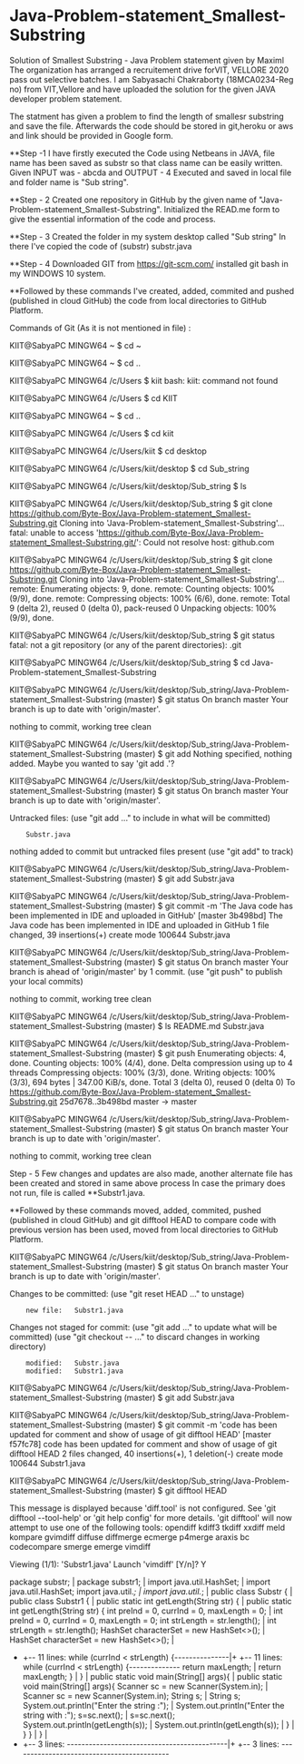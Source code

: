 # Java-Problem-statement_Smallest-Substring
Solution of  Smallest Substring - Java Problem statement given by Maximl
The organization has arranged a recruitement drive forVIT, VELLORE 2020 pass out selective batches.
I am Sabyasachi Chakraborty (18MCA0234-Reg no) from VIT,Vellore and have uploaded the solution for the given JAVA developer problem statement.

The statment has given a problem to find the length of smallesr substring and save the file.
Afterwards the code should be stored in git,heroku or aws and link should be provided in Google form.

**Step -1 I have firstly executed the Code using Netbeans in JAVA, file name has been saved as substr so that class name can be easily written.
Given INPUT was - abcda and OUTPUT - 4 
Executed and saved in local file and folder name is "Sub string".

**Step - 2 Created one repository in GitHub by the given name of "Java-Problem-statement_Smallest-Substring".
Initialized the READ.me form to give the essential information of the code and process.

**Step - 3 Created the folder in my system desktop called "Sub string"
In there I've copied the code of (substr) substr.java

**Step - 4
Downloaded GIT from https://git-scm.com/
installed git bash in my WINDOWS 10 system.

**Followed by these commands I've created, added, commited and pushed (published in cloud GitHub) the code from local directories to GitHub Platform.

Commands of Git (As it is not mentioned in file) : 

KIIT@SabyaPC MINGW64 ~
$ cd ~

KIIT@SabyaPC MINGW64 ~
$ cd ..

KIIT@SabyaPC MINGW64 /c/Users
$ kiit
bash: kiit: command not found

KIIT@SabyaPC MINGW64 /c/Users
$ cd KIIT

KIIT@SabyaPC MINGW64 ~
$ cd ..

KIIT@SabyaPC MINGW64 /c/Users
$ cd kiit

KIIT@SabyaPC MINGW64 /c/Users/kiit
$ cd desktop

KIIT@SabyaPC MINGW64 /c/Users/kiit/desktop
$ cd Sub_string

KIIT@SabyaPC MINGW64 /c/Users/kiit/desktop/Sub_string
$ ls

KIIT@SabyaPC MINGW64 /c/Users/kiit/desktop/Sub_string
$ git clone https://github.com/Byte-Box/Java-Problem-statement_Smallest-Substring.git
Cloning into 'Java-Problem-statement_Smallest-Substring'...
fatal: unable to access 'https://github.com/Byte-Box/Java-Problem-statement_Smallest-Substring.git/': Could not resolve host: github.com

KIIT@SabyaPC MINGW64 /c/Users/kiit/desktop/Sub_string
$ git clone https://github.com/Byte-Box/Java-Problem-statement_Smallest-Substring.git
Cloning into 'Java-Problem-statement_Smallest-Substring'...
remote: Enumerating objects: 9, done.
remote: Counting objects: 100% (9/9), done.
remote: Compressing objects: 100% (6/6), done.
remote: Total 9 (delta 2), reused 0 (delta 0), pack-reused 0
Unpacking objects: 100% (9/9), done.

KIIT@SabyaPC MINGW64 /c/Users/kiit/desktop/Sub_string
$ git status
fatal: not a git repository (or any of the parent directories): .git

KIIT@SabyaPC MINGW64 /c/Users/kiit/desktop/Sub_string
$ cd Java-Problem-statement_Smallest-Substring

KIIT@SabyaPC MINGW64 /c/Users/kiit/desktop/Sub_string/Java-Problem-statement_Smallest-Substring (master)
$ git status
On branch master
Your branch is up to date with 'origin/master'.

nothing to commit, working tree clean

KIIT@SabyaPC MINGW64 /c/Users/kiit/desktop/Sub_string/Java-Problem-statement_Smallest-Substring (master)
$ git add
Nothing specified, nothing added.
Maybe you wanted to say 'git add .'?

KIIT@SabyaPC MINGW64 /c/Users/kiit/desktop/Sub_string/Java-Problem-statement_Smallest-Substring (master)
$ git status
On branch master
Your branch is up to date with 'origin/master'.

Untracked files:
  (use "git add <file>..." to include in what will be committed)

        Substr.java

nothing added to commit but untracked files present (use "git add" to track)

KIIT@SabyaPC MINGW64 /c/Users/kiit/desktop/Sub_string/Java-Problem-statement_Smallest-Substring (master)
$ git add Substr.java

KIIT@SabyaPC MINGW64 /c/Users/kiit/desktop/Sub_string/Java-Problem-statement_Smallest-Substring (master)
$ git commit -m 'The Java code has been implemented in IDE and uploaded in GitHub'
[master 3b498bd] The Java code has been implemented in IDE and uploaded in GitHub
 1 file changed, 39 insertions(+)
 create mode 100644 Substr.java

KIIT@SabyaPC MINGW64 /c/Users/kiit/desktop/Sub_string/Java-Problem-statement_Smallest-Substring (master)
$ git status
On branch master
Your branch is ahead of 'origin/master' by 1 commit.
  (use "git push" to publish your local commits)

nothing to commit, working tree clean

KIIT@SabyaPC MINGW64 /c/Users/kiit/desktop/Sub_string/Java-Problem-statement_Smallest-Substring (master)
$ ls
README.md  Substr.java

KIIT@SabyaPC MINGW64 /c/Users/kiit/desktop/Sub_string/Java-Problem-statement_Smallest-Substring (master)
$ git push
Enumerating objects: 4, done.
Counting objects: 100% (4/4), done.
Delta compression using up to 4 threads
Compressing objects: 100% (3/3), done.
Writing objects: 100% (3/3), 694 bytes | 347.00 KiB/s, done.
Total 3 (delta 0), reused 0 (delta 0)
To https://github.com/Byte-Box/Java-Problem-statement_Smallest-Substring.git
   25d7678..3b498bd  master -> master

KIIT@SabyaPC MINGW64 /c/Users/kiit/desktop/Sub_string/Java-Problem-statement_Smallest-Substring (master)
$ git status
On branch master
Your branch is up to date with 'origin/master'.

nothing to commit, working tree clean

Step - 5 Few changes and updates are also made, another alternate file has been created and stored in same above process
In case the primary does not run, file is called **Substr1.java.

**Followed by these commands moved, added, commited, pushed (published in cloud GitHub) and git difftool HEAD to compare code with previous version has been used, moved from local directories to GitHub Platform.

KIIT@SabyaPC MINGW64 /c/Users/kiit/desktop/Sub_string/Java-Problem-statement_Smallest-Substring (master)
$ git status
On branch master
Your branch is up to date with 'origin/master'.

Changes to be committed:
  (use "git reset HEAD <file>..." to unstage)

        new file:   Substr1.java

Changes not staged for commit:
  (use "git add <file>..." to update what will be committed)
  (use "git checkout -- <file>..." to discard changes in working directory)

        modified:   Substr.java
        modified:   Substr1.java


KIIT@SabyaPC MINGW64 /c/Users/kiit/desktop/Sub_string/Java-Problem-statement_Smallest-Substring (master)
$ git add Substr.java

KIIT@SabyaPC MINGW64 /c/Users/kiit/desktop/Sub_string/Java-Problem-statement_Smallest-Substring (master)
$ git commit -m 'code has been updated for comment and show of usage of git difftool HEAD'
[master f57fc78] code has been updated for comment and show of usage of git difftool HEAD
 2 files changed, 40 insertions(+), 1 deletion(-)
 create mode 100644 Substr1.java

KIIT@SabyaPC MINGW64 /c/Users/kiit/desktop/Sub_string/Java-Problem-statement_Smallest-Substring (master)
$ git difftool HEAD

This message is displayed because 'diff.tool' is not configured.
See 'git difftool --tool-help' or 'git help config' for more details.
'git difftool' will now attempt to use one of the following tools:
opendiff kdiff3 tkdiff xxdiff meld kompare gvimdiff diffuse diffmerge ecmerge p4merge araxis bc codecompare smerge emerge vimdiff

Viewing (1/1): 'Substr1.java'
Launch 'vimdiff' [Y/n]? Y

 package substr;                                           |  package substr1;                                                                                                     |
  import java.util.HashSet;                                 |  import java.util.HashSet;
  import java.util.*;                                       |  import java.util.*;
                                                            |
  public class Substr {                                     |  public class Substr1 {                                                                                               |
    public static int  getLength(String str) {              |    public static int  getLength(String str) {
      int preInd = 0, currInd = 0, maxLength = 0;           |      int preInd = 0, currInd = 0, maxLength = 0;
      int strLength = str.length();                         |      int strLength = str.length();
      HashSet<Character> characterSet = new HashSet<>();    |      HashSet<Character> characterSet = new HashSet<>();
                                                            |
+ +-- 11 lines: while (currInd < strLength) {---------------|+ +-- 11 lines: while (currInd < strLength) {--------------      return maxLength;                                     |      return maxLength;
    }                                                       |    }
                                                            |
      public static void main(String[] args){               |      public static void main(String[] args){
          Scanner sc = new Scanner(System.in);              |          Scanner sc = new Scanner(System.in);
          String s;                                         |          String s;
          System.out.println("Enter the string :");         |          System.out.println("Enter the string with :");             s=sc.next();                                      |          s=sc.next();
          System.out.println(getLength(s));                 |          System.out.println(getLength(s));
                                                            |
      }                                                     |      }
  }                                                         |  }
                                                            |
+ +--  3 lines: --------------------------------------------|+ +--  3 lines: -------------------------------------------
  
  
  
